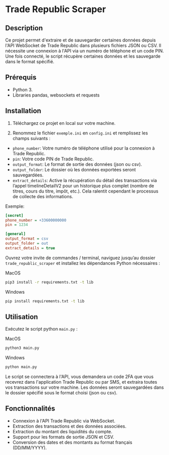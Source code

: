 # Trade Republic Scraper

## Description

Ce projet permet d'extraire et de sauvegarder certaines données depuis l'API WebSocket de Trade Republic dans plusieurs fichiers JSON ou CSV. Il nécessite une connexion à l'API via un numéro de téléphone et un code PIN. Une fois connecté, le script récupère certaines données et les sauvegarde dans le format spécifié.

## Prérequis

- Python 3.
- Libraries pandas, websockets et requests

## Installation

1. Téléchargez ce projet en local sur votre machine.

2. Renommez le fichier `exemple.ini` en `config.ini` et remplissez les champs suivants :

- `phone_number`: Votre numéro de téléphone utilisé pour la connexion à Trade Republic.
- `pin`: Votre code PIN de Trade Republic.
- `output_format`: Le format de sortie des données (json ou csv).
- `output_folder`: Le dossier où les données exportées seront sauvegardées.
- `extract_details`: Active la récupération du détail des transactions via l’appel timelineDetailV2 pour un historique plus complet (nombre de titres, cours du titre, impôt, etc.). Cela ralentit cependant le processus de collecte des informations.

Exemple:

```ini
[secret]
phone_number = +33600000000
pin = 1234

[general]
output_format = csv
output_folder = out
extract_details = true
```

Ouvrez votre invite de commandes / terminal, naviguez jusqu’au dossier `trade_republic_scraper` et installez les dépendances Python nécessaires :

MacOS

```bash
pip3 install -r requirements.txt -t lib
```

Windows

```bash
pip install requirements.txt -t lib
```

## Utilisation

Exécutez le script python `main.py` :

MacOS

```bash
python3 main.py
```

Windows

```bash
python main.py
```

Le script se connectera à l'API, vous demandera un code 2FA que vous recevrez dans l'application Trade Republic ou par SMS, et extraira toutes vos transactions sur votre machine.
Les données seront sauvegardées dans le dossier spécifié sous le format choisi (json ou csv).

## Fonctionnalités

- Connexion à l'API Trade Republic via WebSocket.
- Extraction des transactions et des données associées.
- Extraction du montant des liquidités du compte.
- Support pour les formats de sortie JSON et CSV.
- Conversion des dates et des montants au format français (DD/MM/YYYY).
